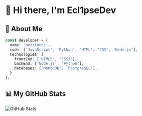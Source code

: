 # 👋 Hi there, I'm Ecl1pseDev

## 🌟 About Me
```typescript
const developer = {
  name: 'nezzixccc',
  code: ['JavaScript', 'Python', 'HTML', 'CSS', 'Node.js'],
  technologies: {
    frontEnd: ['HTML5', 'CSS3'],
    backEnd: ['Node.js', 'Python'],
    databases: ['MongoDB', 'PostgreSQL'],
  }
};
```
## 📊 My GitHub Stats
![GitHub Stats](https://github-readme-stats.vercel.app/api?username=nezzixccc&show_icons=true&theme=dark&hide_border=true)

